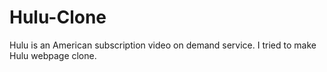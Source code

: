 # Hulu-Clone
Hulu is an American subscription video on demand service. I tried to make Hulu webpage clone.
